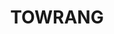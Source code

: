 ---
lastmod: '2025-04-06T06:05:20+00:00'
latitude: -34.726283
layout: suburb
longitude: 149.729215
postcode: '2580'
state: NSW
title: TOWRANG
url: /nsw/towrang/
---